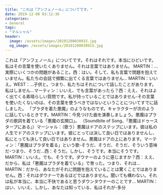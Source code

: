 ```yaml
---
title: "これは「アンフェノール」についてです。"
date: 2019-12-08 03:12:36
categories:
- General
tags:
- "マルシャル"
header:
  image: /assets/images/20191208030915.jpg
  og_image: /assets/images/20191208030915.jpg
---
```


これは「アンフェノール」についてです。それはそれです。本当にひどいです。私はその言葉を使いたくありません。それは言葉ではありません。 MARTIN：...実際にいくつかの問題があること。西：はい。そして、私も言葉で問題を抱えていません。私たちの会話で頻繁に出てくる言葉ではありません... MARTIN：いいえ。WEST：...子供と。つまり、私たちはそれについて話したことがあります。私はしません...マーティン：いいえ、でも言葉があったら？西：ええ、それはよく出てくる素晴らしい質問です。私が持っていることではありません-その言葉を使いたくないのは、その言葉を使うべきではないということについてすでに話しました。 「プラダを着た悪魔」のようなものです。キャラクターが次のように話しているときです。MARTIN：今見つけた曲を演奏しましょう。悪魔はプラダの歌詞を着ている「悪魔の玄関口」。 （Soundbite of Song、「悪魔はドゥースタープにある」）マーシャル：（歌う）悪魔はドアのステップにいます。彼は私の人生でドアのステップにいます。彼にとっては決して良い日ではありませんし、私にとっても決して良い日ではありません。悪魔はドアの上にあります。マーティン：「悪魔はプラダを着る」という歌-そうだ、そうだ、そうだ、そういう意味だ-つまり、そうだ...西：そうだ。しかし、そうです。本当にそうです。 MARTIN：いいえ。でも、そうです。ダウナーのように感じますか？西：ええ、だから、私は「悪魔はプラダを着ている」で育った。つまり、それは... MARTIN：だから、あなたがそれに問題を抱えていることは驚くことではありません。西：それはダウナーであるほどではありません。聞いても構わない。それは私が本当に、本当に不快であると思うダウンタウナーのことです... MARTIN：はい、いいえ、しかし、あなたは知っている、私はそれが-多分
